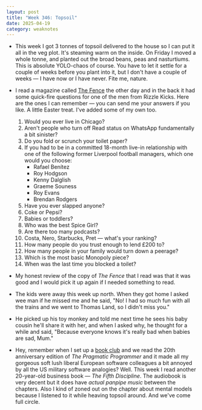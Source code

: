 ```yaml
---
layout: post
title: "Week 346: Topsoil"
date: 2025-04-19
category: weaknotes
---
```


* This week I got 3 tonnes of topsoil delivered to the house so I can put it all in the veg plot. It's steaming warm on the inside. On Friday I moved a whole tonne, and planted out the broad beans, peas and nasturtiums. This is absolute YOLO-chaos of course. You have to let it settle for a couple of weeks before you plant into it, but I don't have a couple of weeks — I have now or I have never. Fite me, nature.

* I read a magazine called [The Fence](https://www.the-fence.com/) the other day and in the back it had some quick-fire questions for one of the men from Rizzle Kicks. Here are the ones I can remember — you can send me your answers if you like. A little Easter treat. I've added some of my own too.

  1. Would you ever live in Chicago?  
  2. Aren't people who turn off Read status on WhatsApp fundamentally a bit sinister?  
  3. Do you fold or scrunch your toilet paper?  
  4. If you had to be in a committed 18-month live-in relationship with one of the following former Liverpool football managers, which one would you choose:  
     * Rafael Benítez  
     * Roy Hodgson  
     * Kenny Dalglish  
     * Graeme Souness  
     * Roy Evans  
     * Brendan Rodgers  
  5. Have you ever slapped anyone?  
  6. Coke or Pepsi?  
  7. Babies or toddlers?  
  8. Who was the best Spice Girl?  
  9. Are there too many podcasts?  
  10. Costa, Nero, Starbucks, Pret — what's your ranking?  
  11. How many people do you trust enough to lend £200 to?  
  12. How many people in your family would turn down a peerage?  
  13. Which is the most basic Monopoly piece?  
  14. When was the last time you blocked a toilet?

* My honest review of the copy of *The Fence* that I read was that it was good and I would pick it up again if I needed something to read.
* The kids were away this week up north. When they got home I asked wee man if he missed me and he said, "No! I had so much fun with all the trains and we went to Thomas Land, so I didn't miss you."
* He picked up his toy monkey and told me next time he sees his baby cousin he'll share it with her, and when I asked why, he thought for a while and said, "Because everyone knows it's really bad when babies are sad, Mum."
* Hey, remember when I set up a [book club](https://medium.com/ft-product-technology/the-pragmatic-programmer-book-club-26d25f4e59d0) and we read the 20th anniversary edition of *The Pragmatic Programmer* and it made all my gorgeous soft lush liberal European software colleagues a bit annoyed by all the US military software analogies? Well. This week I read another 20-year-old business book — *The Fifth Discipline*. The audiobook is very decent but it does have _actual panpipe music_ between the chapters. Also I kind of zoned out on the chapter about mental models because I listened to it while heaving topsoil around. And we've come full circle.
